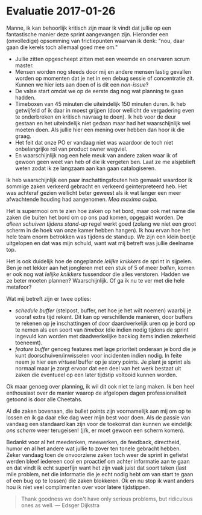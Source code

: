 # Evaluatie 2017-01-26
Manne, ik kan behoorlijk kritisch zijn maar ik vindt dat jullie op een fantastische manier deze sprint aangevangen zijn. Hieronder een (onvolledige) opsomming van frictiepunten waarvan ik denk: "nou, daar gaan die kerels toch allemaal goed mee om."

* Jullie zitten opgescheept zitten met een vreemde en onervaren scrum master.
* Mensen worden nog steeds door mij en andere mensen lastig gevallen worden op momenten dat je net in een debug sessie of concentratie zit. Kunnen we hier iets aan doen of is dit een *non-issue*?
* De valse start omdat we op de eerste dag nog wat planning te gaan hadden.
* Timeboxen van 45 minuten die uiteindelijk 150 minuten duren. Ik heb getwijfeld of ik daar in moest grijpen (door wellicht de vergadering even te onderbreken en kritisch navraag te doen). Ik heb voor de deur gestaan en het uiteindelijk niet gedaan maar had het waarschijnlijk wel moeten doen. Als jullie hier een mening over hebben dan hoor ik die graag.
* Het feit dat onze PO er vandaag niet was waardoor de toch niet onbelangrijke rol van product owner wegviel.
* En waarschijnlijk nog een hele meuk van andere zaken waar ik of gewoon geen weet van heb of die ik vergeten ben. Laat ze me alsjeblieft weten zodat ik ze langzaam aan kan gaan catalogiseren.

Ik heb waarschijnlijk een paar inschattingsfouten heb gemaakt waardoor ik sommige zaken verkeerd gebracht en verkeerd geinterpreteerd heb. Het was achteraf gezien wellicht beter geweest als ik wat langer een meer afwachtende houding had aangenomen. *Mea maxima culpa.*

Het is supermooi om te zien hoe zaken op het bord, maar ook met name die zaken die buiten het bord om op ons pad komen, opgepakt worden. De *alleen schuiven tijdens stand-up* regel werkt goed (zolang we niet een groot scherm in de hoek van onze kamer hebben hangen). Ik hou ervan hoe het hele team enorm betrokken was tijdens de standup. We zijn een klein beetje uitgelopen en dat was mijn schuld, want wat mij betreft was jullie deelname top.

Het is ook duidelijk hoe de ongeplande *lelijke knikkers* de sprint in sijpelen. Ben je net lekker aan het jongleren met een stuk of 5 of meer *ballen*, komen er ook nog wat *lelijke knikkers* tussendoor die alles verstoren. Hadden we ze beter moeten plannen? Waarschijnlijk. Of ga ik nu te ver met die hele metafoor?

Wat mij betreft zijn er twee opties: 
* *schedule buffer* (stelpost, buffer, net hoe je het wilt noemen) waarbij je vooraf extra tijd rekent. Dit kan op verschillende manieren, door buffers te rekenen op je inschattingen of door daardwerkelijk uren op je bord op te nemen als een soort van *timebox* (die indien nodig tijdens de sprint ingevuld kan worden met daadwerkelijke backlog items indien zekerheid toeneemt).
* *feature buffer* genoeg features met lage prioriteit onderaan je bord die je kunt doorschuiven/inwisselen voor incidenten indien nodig. In feite neem je hier een *virtueel* buffer op je story points. Je plant je sprint als normaal maar je zorgt ervoor dat een deel van het werk bestaat uit zaken die eventueel op een later tijdstip voltooid kunnen worden.

Ok maar genoeg over planning, ik wil dit ook niet te lang maken. Ik ben heel enthousiast over de manier waarop de afgelopen dagen professionaliteit getoond is door alle Cheetahs. 

Al die zaken bovenaan, die bullet points zijn voornamelijk aan mij om op te lossen en ik ga daar elke dag weer mijn best voor doen. Als de passie van vandaag een standaard kan zijn voor de toekomst dan kunnen we eindelijk *ons scherm* weer terugeisen! (j/k, er moet gewoon een scherm komen).

Bedankt voor al het meedenken, meewerken, de feedback, directheid, humor en al het andere wat jullie to zover ten tonele gebracht hebben. Zeker vandaag toen de onvoorziene zaken toch weer de sprint in gefietst werden bleef iedereen cool en proactief om achter informatie aan te gaan en dat vindt ik echt superfijn want het zijn vaak juist dat soort taken (last mile problem, net die informatie die je echt nodig hebt om van start te gaan of een bug op te lossen) die zaken blokkeren. Ok en nu stop ik want anders hou ik niet veel complimenten over voor latere tijdstippen.

> Thank goodness we don't have only serious problems, but ridiculous ones as well. &#8212; Edsger Dijkstra